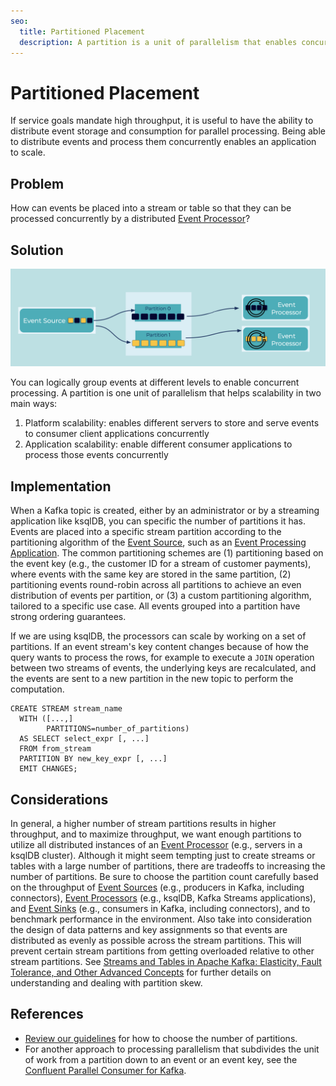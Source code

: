 ```yaml
---
seo:
  title: Partitioned Placement
  description: A partition is a unit of parallelism that enables concurrent processing, and events can be written to different partitions to evenly distribute load.
---
```


# Partitioned Placement
If service goals mandate high throughput, it is useful to have the ability to distribute event storage and consumption for parallel processing.
Being able to distribute events and process them concurrently enables an application to scale.

## Problem
How can events be placed into a stream or table so that they can be processed concurrently by a distributed [Event Processor](../event-processing/event-processor.md)?

## Solution
![partitioned-placement](../img/partitioned-placement.png)

You can logically group events at different levels to enable concurrent processing.
A partition is one unit of parallelism that helps scalability in two main ways:

1. Platform scalability: enables different servers to store and serve events to consumer client applications concurrently
2. Application scalability: enable different consumer applications to process those events concurrently

## Implementation
When a Kafka topic is created, either by an administrator or by a streaming application like ksqlDB, you can specific the number of partitions it has.
Events are placed into a specific stream partition according to the partitioning algorithm of the [Event Source](../event-source/event-source.md), such as an [Event Processing Application](../event-processing/event-processing-application.md). The common partitioning schemes are (1) partitioning based on the event key (e.g., the customer ID for a stream of customer payments), where events with the same key are stored in the same partition, (2) partitioning events round-robin across all partitions to achieve an even distribution of events per partition, or (3) a custom partitioning algorithm, tailored to a specific use case.
All events grouped into a partition have strong ordering guarantees.

If we are using ksqlDB, the processors can scale by working on a set of partitions.
If an event stream's key content changes because of how the query wants to process the rows, for example to execute a `JOIN` operation between two streams of events, the underlying keys are recalculated, and the events are sent to a new partition in the new topic to perform the computation.

```
CREATE STREAM stream_name
  WITH ([...,]
        PARTITIONS=number_of_partitions)
  AS SELECT select_expr [, ...]
  FROM from_stream
  PARTITION BY new_key_expr [, ...]
  EMIT CHANGES;
```

## Considerations
In general, a higher number of stream partitions results in higher throughput, and to maximize throughput, we want enough partitions to utilize all distributed instances of an [Event Processor](../event-processing/event-processor.md) (e.g., servers in a ksqlDB cluster).
Although it might seem tempting just to create streams or tables with a large number of partitions, there are tradeoffs to increasing the number of partitions.
Be sure to choose the partition count carefully based on the throughput of [Event Sources](../event-source/event-source.md) (e.g., producers in Kafka, including connectors), [Event Processors](../event-processing/event-processor.md) (e.g., ksqlDB, Kafka Streams applications), and [Event Sinks](../event-sink/event-sink.md) (e.g., consumers in Kafka, including connectors), and to benchmark performance in the environment.
Also take into consideration the design of data patterns and key assignments so that events are distributed as evenly as possible across the stream partitions.
This will prevent certain stream partitions from getting overloaded relative to other stream partitions. See [Streams and Tables in Apache Kafka: Elasticity, Fault Tolerance, and Other Advanced Concepts](https://www.confluent.io/blog/kafka-streams-tables-part-4-elasticity-fault-tolerance-advanced-concepts/) for further details on understanding and dealing with partition skew.

## References
* [Review our guidelines](https://www.confluent.io/blog/how-choose-number-topics-partitions-kafka-cluster) for how to choose the number of partitions.
* For another approach to processing parallelism that subdivides the unit of work from a partition down to an event or an event key, see the [Confluent Parallel Consumer for Kafka](https://github.com/confluentinc/parallel-consumer).
